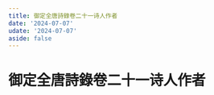 ```yaml
---
title: 御定全唐詩錄卷二十一诗人作者
date: '2024-07-07'
udate: '2024-07-07'
aside: false
---
```

# 御定全唐詩錄卷二十一诗人作者

<AuthorPage :authorMap="authorMap" :chapternum="21" />

<script setup>
const chapter = '卷二十一';
import authorMap from '/data/qtsl/卷二十一/author.json'
</script>
